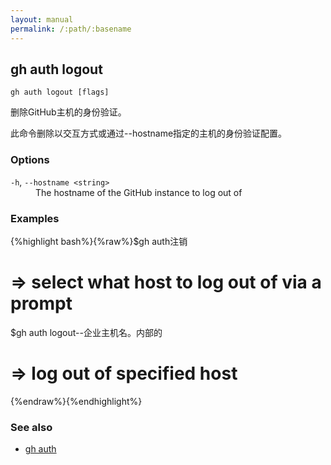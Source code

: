 ```yaml
---
layout: manual
permalink: /:path/:basename
---
```


## gh auth logout

```
gh auth logout [flags]
```

删除GitHub主机的身份验证。

此命令删除以交互方式或通过--hostname指定的主机的身份验证配置。

### Options

<dl class="flags">
	<dt><code>-h</code>, <code>--hostname &lt;string&gt;</code></dt>
	<dd>The hostname of the GitHub instance to log out of</dd>
</dl>

### Examples

{%highlight bash%}{%raw%}$gh auth注销

# => select what host to log out of via a prompt

$gh auth logout--企业主机名。内部的

# => log out of specified host

{%endraw%}{%endhighlight%}

### See also

-   [gh auth](./gh_auth)
